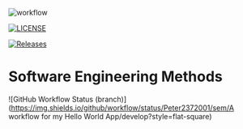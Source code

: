 ![workflow](https://github.com/Peter2372001/sem/actions/workflows/main.yml/badge.svg)

[![LICENSE](https://img.shields.io/github/license/Peter2372001/sem.svg?style=flat-square)](https://github.com/Peter2372001/sem/blob/master/LICENSE)

[![Releases](https://img.shields.io/github/release/Peter2372001/sem/all.svg?style=flat-square)](https://github.com/Peter2372001/sem/releases)

# Software Engineering Methods
![GitHub Workflow Status (branch)](https://img.shields.io/github/workflow/status/Peter2372001/sem/A workflow for my Hello World App/develop?style=flat-square)